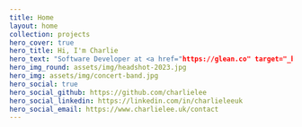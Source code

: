 ```yaml
---
title: Home
layout: home
collection: projects
hero_cover: true
hero_title: Hi, I'm Charlie
hero_text: "Software Developer at <a href="https://glean.co" target="_blank">Glean</a><br>Computer Science Graduate<br>Clarinet & Saxophone Enthusiast"
hero_img_round: assets/img/headshot-2023.jpg
hero_img: assets/img/concert-band.jpg
hero_social: true
hero_social_github: https://github.com/charlielee
hero_social_linkedin: https://linkedin.com/in/charlieleeuk
hero_social_email: https://www.charlielee.uk/contact
---
```

